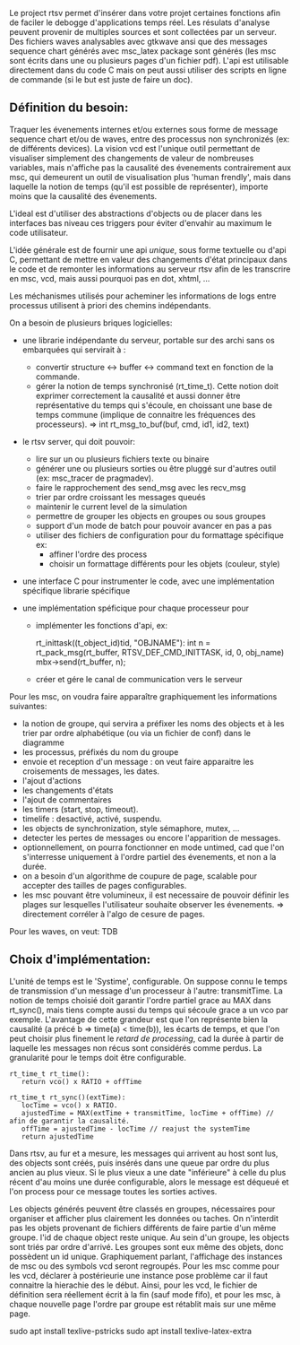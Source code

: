 Le project rtsv permet d'insérer dans votre projet certaines fonctions afin de faciler le debogge d'applications temps réel. Les résulats d'analyse peuvent provenir de multiples sources et sont collectées par un serveur. Des fichiers waves analysables avec gtkwave ansi que des messages sequence chart générés avec msc_latex package sont générés (les msc sont écrits dans une ou plusieurs pages d'un fichier pdf). L'api est utilisable directement dans du code C mais on peut aussi utiliser des scripts en ligne de commande (si le but est juste de faire un doc).

Définition du besoin:
---------------------
Traquer les évenements internes et/ou externes sous forme de message sequence chart et/ou de waves, entre des processus non synchronizés (ex: de différents devices). La vision vcd est l'unique outil permettant de visualiser simplement des changements de valeur de nombreuses variables, mais n'affiche pas la causalité des évenements contrairement aux msc, qui demeurent un outil de visualisation plus 'human frendly', mais dans laquelle la notion de temps (qu'il est possible de représenter), importe moins que la causalité des évenements.

L'ideal est d'utiliser des abstractions d'objects ou de placer dans les interfaces bas niveau ces triggers pour éviter d'envahir au maximum le code utilisateur.

L'idée générale est de fournir une api *unique*, sous forme textuelle ou d'api C, permettant de mettre en valeur des changements d'état principaux dans le code et de remonter les informations au serveur rtsv afin de les transcrire en msc, vcd, mais aussi pourquoi pas en dot, xhtml, ... 

Les méchanismes utilisés pour acheminer les informations de logs entre processus utilisent à priori des chemins indépendants.

On a besoin de plusieurs briques logicielles:
   - une librarie indépendante du serveur, portable sur des archi sans os embarquées qui servirait à :
      * convertir structure <-> buffer <-> command text en fonction de la commande.
      * gérer la notion de temps synchronisé (rt_time_t). Cette notion doit exprimer correctement la causalité et aussi donner être représentative du
        temps qui s'écoule, en choissant une base de temps commune (implique de connaitre les fréquences des processeurs).
      => int rt_msg_to_buf(buf, cmd, id1, id2, text)

   - le rtsv server, qui doit pouvoir:
      * lire sur un ou plusieurs fichiers texte ou binaire
      * générer une ou plusieurs sorties ou être pluggé sur d'autres outil (ex: msc_tracer de pragmadev).
      * faire le rapprochement des send_msg avec les recv_msg
      * trier par ordre croissant les messages queués
      * maintenir le current level de la simulation
      * permettre de grouper les objects en groupes ou sous groupes
      * support d'un mode de batch pour pouvoir avancer en pas a pas
      * utiliser des fichiers de configuration pour du formattage spécifique ex:
         * affiner l'ordre des process
         * choisir un formattage différents pour les objets (couleur, style)

   - une interface C pour instrumenter le code, avec une implémentation spécifique librarie spécifique
   - une implémentation spéficique pour chaque processeur pour
      * implémenter les fonctions d'api, ex:

          rt_inittask((t_object_id)tid, "OBJNAME"):
               int n = rt_pack_msg(rt_buffer, RTSV_DEF_CMD_INITTASK, id, 0, obj_name)
               mbx->send(rt_buffer, n);

      * créer et gére le canal de communication vers le serveur

Pour les msc, on voudra faire apparaître graphiquement les informations suivantes:
  - la notion de groupe, qui servira a préfixer les noms des objects et à les trier par ordre alphabétique (ou via un fichier de conf) dans le diagramme
  - les processus, préfixés du nom du groupe
  - envoie et reception d'un message : on veut faire apparaitre les croisements de messages, les dates.
  - l'ajout d'actions
  - les changements d'états
  - l'ajout de commentaires
  - les timers (start, stop, timeout).
  - timelife : desactivé, activé, suspendu.
  - les objects de synchronization, style sémaphore, mutex, ...
  - detecter les pertes de messages ou encore l'apparition de messages.
  - optionnellement, on pourra fonctionner en mode untimed, cad que l'on s'interresse uniquement
    à l'ordre partiel des évenements, et non a la durée.
  - on a besoin d'un algorithme de coupure de page, scalable pour accepter des tailles de pages configurables.
  - les msc pouvant être volumineux, il est necessaire de pouvoir définir les plages sur lesquelles l'utilisateur souhaite observer les évenements.
    => directement corréler à l'algo de cesure de pages.

Pour les waves, on veut: TDB

Choix d'implémentation:
-----------------------

L'unité de temps est le 'Systime', configurable. On suppose connu le temps de transmission d'un message d'un processeur à l'autre: transmitTime.
La notion de temps choisié doit garantir l'ordre partiel grace au MAX dans rt_sync(), mais tiens compte aussi du temps qui sécoule grace a un vco par exemple.
L'avantage de cette grandeur est que l'on représente bien la causalité (a précé b => time(a) < time(b)), les écarts de temps, et que l'on peut choisir plus finement le *retard de processing*, cad la durée à partir de laquelle les messages non récus sont considérés comme perdus. La granularité pour le temps doit être configurable.

    rt_time_t rt_time():
       return vco() x RATIO + offTime

    rt_time_t rt_sync()(extTime):
       locTime = vco() x RATIO.
       ajustedTime = MAX(extTime + transmitTime, locTime + offTime) // afin de garantir la causalité.
       offTime = ajustedTime - locTime // reajust the systemTime 
       return ajustedTime

Dans rtsv, au fur et a mesure, les messages qui arrivent au host sont lus, des objects sont créés, puis insérés dans une queue par ordre du plus ancien au plus vieux.
Si le plus vieux a une date "inférieure" à celle du plus récent d'au moins une durée configurable, alors le message est déqueué et l'on process pour ce message toutes les sorties actives.

Les objects générés peuvent être classés en groupes, nécessaires pour organiser et afficher plus clairement les données ou taches. On n'interdit pas les objets provenant de fichiers différents de faire partie d'un même groupe. l'id de chaque object reste unique. Au sein d'un groupe, les objects sont triés par ordre d'arrivé. Les groupes sont eux même des objets, donc possèdent un id unique. Graphiquement parlant, l'affichage des instances de msc ou des symbols vcd seront regroupés. Pour les msc comme pour les vcd, déclarer à postérieurie une instance pose problème car il faut connaitre la hierachie des le début. Ainsi, pour les vcd, le fichier de définition sera réellement écrit à la fin (sauf mode fifo), et pour les msc, à chaque nouvelle page l'ordre par groupe est rétablit mais sur une même page.




sudo apt install texlive-pstricks
sudo apt install texlive-latex-extra
